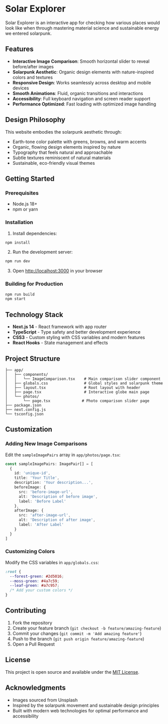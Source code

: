 # Solar Explorer

Solar Explorer is an interactive app for checking how various places would look like when through mastering material science and sustainable energy we entered solarpunk.

## Features

- **Interactive Image Comparison**: Smooth horizontal slider to reveal before/after images
- **Solarpunk Aesthetic**: Organic design elements with nature-inspired colors and textures  
- **Responsive Design**: Works seamlessly across desktop and mobile devices
- **Smooth Animations**: Fluid, organic transitions and interactions
- **Accessibility**: Full keyboard navigation and screen reader support
- **Performance Optimized**: Fast loading with optimized image handling

## Design Philosophy

This website embodies the solarpunk aesthetic through:
- Earth-tone color palette with greens, browns, and warm accents
- Organic, flowing design elements inspired by nature
- Typography that feels natural and approachable
- Subtle textures reminiscent of natural materials
- Sustainable, eco-friendly visual themes

## Getting Started

### Prerequisites
- Node.js 18+ 
- npm or yarn

### Installation

1. Install dependencies:
```bash
npm install
```

2. Run the development server:
```bash
npm run dev
```

3. Open [http://localhost:3000](http://localhost:3000) in your browser

### Building for Production

```bash
npm run build
npm start
```

## Technology Stack

- **Next.js 14** - React framework with app router
- **TypeScript** - Type safety and better development experience
- **CSS3** - Custom styling with CSS variables and modern features
- **React Hooks** - State management and effects

## Project Structure

```
├── app/
│   ├── components/
│   │   └── ImageComparison.tsx    # Main comparison slider component
│   ├── globals.css                # Global styles and solarpunk theme
│   ├── layout.tsx                 # Root layout with header
│   ├── page.tsx                   # Interactive globe main page
│   └── photos/
│       └── page.tsx              # Photo comparison slider page
├── package.json
├── next.config.js
└── tsconfig.json
```

## Customization

### Adding New Image Comparisons

Edit the `sampleImagePairs` array in `app/photos/page.tsx`:

```typescript
const sampleImagePairs: ImagePair[] = [
  {
    id: 'unique-id',
    title: 'Your Title',
    description: 'Your description...',
    beforeImage: {
      src: 'before-image-url',
      alt: 'Description of before image',
      label: 'Before Label'
    },
    afterImage: {
      src: 'after-image-url', 
      alt: 'Description of after image',
      label: 'After Label'
    }
  }
]
```

### Customizing Colors

Modify the CSS variables in `app/globals.css`:

```css
:root {
  --forest-green: #2d5016;
  --moss-green: #4a7c59;
  --leaf-green: #a7c957;
  /* Add your custom colors */
}
```

## Contributing

1. Fork the repository
2. Create your feature branch (`git checkout -b feature/amazing-feature`)
3. Commit your changes (`git commit -m 'Add amazing feature'`)
4. Push to the branch (`git push origin feature/amazing-feature`)
5. Open a Pull Request

## License

This project is open source and available under the [MIT License](LICENSE).

## Acknowledgments

- Images sourced from Unsplash
- Inspired by the solarpunk movement and sustainable design principles
- Built with modern web technologies for optimal performance and accessibility